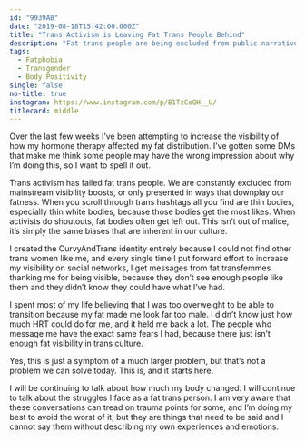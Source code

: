 ```yaml
---
id: "9939AB"
date: "2019-08-18T15:42:00.000Z"
title: "Trans Activism is Leaving Fat Trans People Behind"
description: "Fat trans people are being excluded from public narratives, and it is harming our community."
tags:
  - Fatphobia
  - Transgender
  - Body Positivity
single: false
no-title: true
instagram: https://www.instagram.com/p/B1TzCoQH__U/
titlecard: middle
---
```

Over the last few weeks I’ve been attempting to increase the visibility of how my hormone therapy affected my fat distribution. I’ve gotten some DMs that make me think some people may have the wrong impression about why I’m doing this, so I want to spell it out.

Trans activism has failed fat trans people. We are constantly excluded from mainstream visibility boosts, or only presented in ways that downplay our fatness. When you scroll through trans hashtags all you find are thin bodies, especially thin white bodies, because those bodies get the most likes. When activists do shoutouts, fat bodies often get left out. This isn’t out of malice, it’s simply the same biases that are inherent in our culture.

I created the CurvyAndTrans identity entirely because I could not find other trans women like me, and every single time I put forward effort to increase my visibility on social networks, I get messages from fat transfemmes thanking me for being visible, because they don’t see enough people like them and they didn’t know they could have what I’ve had.

I spent most of my life believing that I was too overweight to be able to transition because my fat made me look far too male. I didn’t know just how much HRT could do for me, and it held me back a lot. The people who message me have the exact same fears I had, because there just isn’t enough fat visibility in trans culture.

Yes, this is just a symptom of a much larger problem, but that’s not a problem we can solve today. This is, and it starts here.

I will be continuing to talk about how much my body changed. I will continue to talk about the struggles I face as a fat trans person. I am very aware that these conversations can tread on trauma points for some, and I’m doing my best to avoid the worst of it, but they are things that need to be said and I cannot say them without describing my own experiences and emotions.
